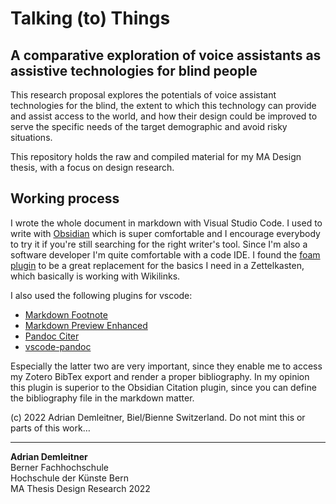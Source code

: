 # Talking (to) Things
## A comparative exploration of voice assistants as assistive technologies for blind people

This research proposal explores the potentials of voice assistant technologies for the blind, the extent to which this technology can provide and assist access to the world, and how their design could be improved to serve the specific needs of the target demographic and avoid risky situations.

This repository holds the raw and compiled material for my MA Design thesis, with a focus on design research.

## Working process
I wrote the whole document in markdown with Visual Studio Code. I used to write with [Obsidian](https://obsidian.md) which is super comfortable and I encourage everybody to try it if you're still searching for the right writer's tool. Since I'm also a software developer I'm quite comfortable with a code IDE. I found the [foam plugin](https://foambubble.github.io/foam) to be a great replacement for the basics I need in a Zettelkasten, which basically is working with Wikilinks.

I also used the following plugins for vscode:

- [Markdown Footnote](https://marketplace.visualstudio.com/items?itemName=houkanshan.vscode-markdown-footnote)
- [Markdown Preview Enhanced](https://marketplace.visualstudio.com/items?itemName=shd101wyy.markdown-preview-enhanced)
- [Pandoc Citer](https://marketplace.visualstudio.com/items?itemName=notZaki.pandocciter)
- [vscode-pandoc](https://marketplace.visualstudio.com/items?itemName=DougFinke.vscode-pandoc)

Especially the latter two are very important, since they enable me to access my Zotero BibTex export and render a proper bibliography. In my opinion this plugin is superior to the Obsidian Citation plugin, since you can define the bibliography file in the markdown matter.

(c) 2022 Adrian Demleitner, Biel/Bienne Switzerland. Do not mint this or parts of this work…

---

**Adrian Demleitner**<br>
Berner Fachhochschule<br>
Hochschule der Künste Bern<br>
MA Thesis Design Research 2022